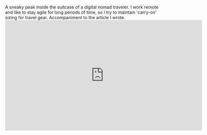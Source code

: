 A sneaky peak inside the suitcase of a digital nomad traveler. I work remote and like to stay agile for long periods of time, so I try to maintain 'carry-on' sizing for travel gear. Accompaniment to the article I wrote. <iframe id="ytplayer" type="text/html" width="640" height="360" src="https://www.youtube.com/embed/iPqinmlEVM4?origin=https://www.nickjenkins.com.au/" frameborder="0"></iframe>
